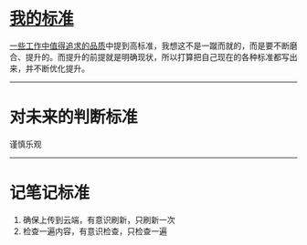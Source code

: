 # [我的标准](https://github.com/zzy131250/gitblog/issues/45)

[一些工作中值得追求的品质](https://github.com/zzy131250/gitblog/issues/38)中提到高标准，我想这不是一蹴而就的，而是要不断磨合、提升的。而提升的前提就是明确现状，所以打算把自己现在的各种标准都写出来，并不断优化提升。

---

# 对未来的判断标准
谨慎乐观

---

# 记笔记标准
1. 确保上传到云端，有意识刷新，只刷新一次
2. 检查一遍内容，有意识检查，只检查一遍